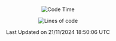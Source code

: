 <div align="center">

<br />

 <!--START_SECTION:waka-->
![Code Time](http://img.shields.io/badge/Code%20Time-3%2C608%20hrs%2058%20mins-blue)

![Lines of code](https://img.shields.io/badge/%EC%A0%80%EB%8A%94%20%EC%97%AC%ED%83%9C%EA%B9%8C%EC%A7%80%20-4.5%20million%20%EC%A4%84%EC%9D%98%20%EC%BD%94%EB%93%9C%EB%A5%BC%20%EC%9E%91%EC%84%B1%ED%96%88%EC%96%B4%EC%9A%94.-blue)


 Last Updated on 21/11/2024 18:50:06 UTC
<!--END_SECTION:waka-->

</div>
